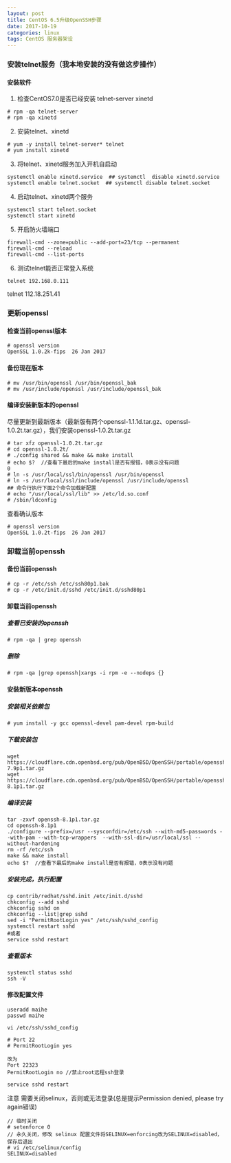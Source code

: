 ```yaml
---
layout: post
title: CentOS 6.5升级OpenSSH步骤
date: 2017-10-19
categories: linux
tags: CentOS 服务器架设
---
```



### 安装telnet服务（我本地安装的没有做这步操作）

#### 安装软件
1. 检查CentOS7.0是否已经安装 telnet-server xinetd

```
# rpm -qa telnet-server
# rpm -qa xinetd
```

2. 安装telnet、xinetd

```
# yum -y install telnet-server* telnet
# yum install xinetd
```

3. 将telnet、xinetd服务加入开机自启动

```
systemctl enable xinetd.service  ## systemctl  disable xinetd.service
systemctl enable telnet.socket  ## systemctl disable telnet.socket
```

4. 启动telnet、xinetd两个服务

```
systemctl start telnet.socket
systemctl start xinetd
```

5. 开启防火墙端口

```
firewall-cmd --zone=public --add-port=23/tcp --permanent
firewall-cmd --reload
firewall-cmd --list-ports
```


6. 测试telnet能否正常登入系统

```
telnet 192.168.0.111
```

telnet 112.18.251.41

### 更新openssl
#### 检查当前openssl版本 
```
# openssl version
OpenSSL 1.0.2k-fips  26 Jan 2017
```

#### 备份现在版本
```
# mv /usr/bin/openssl /usr/bin/openssl_bak
# mv /usr/include/openssl /usr/include/openssl_bak
```

#### 编译安装新版本的openssl
尽量更新到最新版本（最新版有两个openssl-1.1.1d.tar.gz、openssl-1.0.2t.tar.gz），我们安装openssl-1.0.2t.tar.gz

```
# tar xfz openssl-1.0.2t.tar.gz
# cd openssl-1.0.2t/
# ./config shared && make && make install
# echo $?  //查看下最后的make install是否有报错，0表示没有问题
0
# ln -s /usr/local/ssl/bin/openssl /usr/bin/openssl
# ln -s /usr/local/ssl/include/openssl /usr/include/openssl
## 命令行执行下面2个命令加载新配置
# echo "/usr/local/ssl/lib" >> /etc/ld.so.conf
# /sbin/ldconfig
```

查看确认版本

```
# openssl version
OpenSSL 1.0.2t-fips  26 Jan 2017
```

### 卸载当前openssh
#### 备份当前openssh

```
# cp -r /etc/ssh /etc/ssh80p1.bak
# cp -r /etc/init.d/sshd /etc/init.d/sshd80p1
```

#### 卸载当前openssh

##### 查看已安装的openssh

```
# rpm -qa | grep openssh
```

##### 删除

```
# rpm -qa |grep openssh|xargs -i rpm -e --nodeps {}
```


#### 安装新版本openssh

##### 安装相关依赖包

```
# yum install -y gcc openssl-devel pam-devel rpm-build
```

##### 下载安装包

```
wget https://cloudflare.cdn.openbsd.org/pub/OpenBSD/OpenSSH/portable/openssh-7.9p1.tar.gz
wget https://cloudflare.cdn.openbsd.org/pub/OpenBSD/OpenSSH/portable/openssh-8.1p1.tar.gz
```

##### 编译安装

```
tar -zxvf openssh-8.1p1.tar.gz
cd openssh-8.1p1
./configure --prefix=/usr --sysconfdir=/etc/ssh --with-md5-passwords --with-pam --with-tcp-wrappers  --with-ssl-dir=/usr/local/ssl --without-hardening
rm -rf /etc/ssh
make && make install
echo $?  //查看下最后的make install是否有报错，0表示没有问题

```

##### 安装完成，执行配置

```
cp contrib/redhat/sshd.init /etc/init.d/sshd
chkconfig --add sshd
chkconfig sshd on
chkconfig --list|grep sshd
sed -i "PermitRootLogin yes" /etc/ssh/sshd_config
systemctl restart sshd
#或者
service sshd restart
```

##### 查看版本

```
systemctl status sshd
ssh -V
```


#### 修改配置文件

```
useradd maihe
passwd maihe
```

```
vi /etc/ssh/sshd_config

# Port 22
# PermitRootLogin yes

改为
Port 22323
PermitRootLogin no //禁止root远程ssh登录
```

```
service sshd restart
```

注意 需要关闭selinux，否则或无法登录(总是提示Permission denied, please try again错误)

```
// 临时关闭
# setenforce 0
// 永久关闭，修改 selinux 配置文件将SELINUX=enforcing改为SELINUX=disabled，保存后退出
# vi /etc/selinux/config
SELINUX=disabled
```
